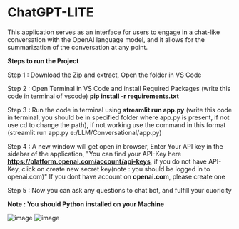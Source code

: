 # ChatGPT-LITE

This application serves as an interface for users to engage in a chat-like conversation with the OpenAI language model, and it allows for the summarization of the conversation at any point.

**Steps to run the Project**

Step 1 : Download the Zip and extract, Open the folder in VS Code

Step 2 : Open Terminal in VS Code and install Required Packages (write this code in terminal of vscode) **pip install -r requirements.txt**

Step 3 : Run the code in terminal using **streamlit run app.py** (write this code in terminal, you should be in specified folder where app.py is present, if not use cd to change the path), if not working use the command in this format (streamlit run app.py e:/LLM/Conversational/app.py)

Step 4 : A new window will get open in browser, Enter Your API key in the sidebar of the application, "You can find your API-Key here **https://platform.openai.com/account/api-keys**, if you do not have API-Key, click on create new secret key(note : you should be logged in to openai.com)" If you dont have account on **openai.com**, please create one

Step 5 : Now you can ask any questions to chat bot, and fulfill your cuoricity

**Note : You should Python installed on your Machine**


![image](https://github.com/niteshtambore/ChatGPT-LITE/assets/98801322/b8edcced-9fe4-461b-8aea-c23451baf3d5)
![image](https://github.com/niteshtambore/ChatGPT-LITE/assets/98801322/42aa7a82-0de3-461c-8e38-62bd00eb27b8)
